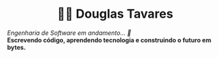 <h1 align = "center"> 👨‍💻 Douglas Tavares </h1>
<p>
  <i align = "center"> Engenharia de Software em andamento... 🚧 </i><br>
  <b>Escrevendo código, aprendendo tecnologia e construindo o futuro em bytes. </b>
</p>
